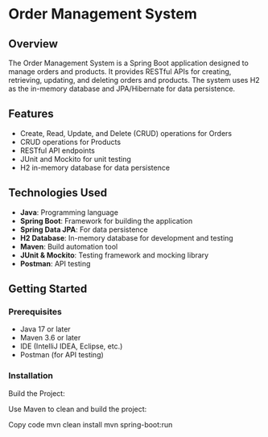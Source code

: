 # Order Management System

## Overview

The Order Management System is a Spring Boot application designed to manage orders and products. It provides RESTful APIs for creating, retrieving, updating, and deleting orders and products. The system uses H2 as the in-memory database and JPA/Hibernate for data persistence.

## Features

- Create, Read, Update, and Delete (CRUD) operations for Orders
- CRUD operations for Products
- RESTful API endpoints
- JUnit and Mockito for unit testing
- H2 in-memory database for data persistence

## Technologies Used

- **Java**: Programming language
- **Spring Boot**: Framework for building the application
- **Spring Data JPA**: For data persistence
- **H2 Database**: In-memory database for development and testing
- **Maven**: Build automation tool
- **JUnit & Mockito**: Testing framework and mocking library
- **Postman**: API testing

## Getting Started

### Prerequisites

- Java 17 or later
- Maven 3.6 or later
- IDE (IntelliJ IDEA, Eclipse, etc.)
- Postman (for API testing)

### Installation


Build the Project:

Use Maven to clean and build the project:


Copy code
mvn clean install
mvn spring-boot:run

